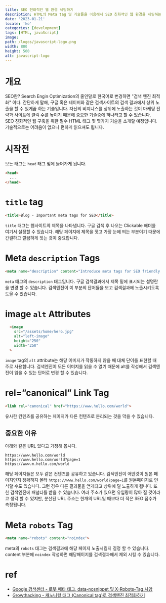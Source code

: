 ```yaml
---
title: SEO 친화적인 웹 환경 세팅하기 
description: HTML의 Meta tag 및 기술들을 이용해서 SEO 친화적인 웹 환경을 세팅하는 법에 대해 다루고 있습니다.
date: '2023-01-21'
locale: 'ko'
categories: [development]
tags: [HTML, javaScript]
image:
path: /logos/javascript-logo.png
width: 800
height: 500
alt: javascript-logo
---
```


# 개요
SEO란? Search Engin Optimization의 줄인말로 한국어로 변경하면 "검색 엔진 최적화" 이다. 간단하게 말해, 구글 혹은 네이버와 같은 검색사이트의 검색 결과에서
상위 노출을 할 수 있게끔 하는 기술입니다. 자신의 비지니스를 상위에 노출하는 것이 마케팅 전략과 사이트에 클릭 수를 높이기 때문에 중요한 기술중에 하나라고 할 수 있습니다.
SEO 친화적인 웹 구축을 위한 필수 HTML 태그 및 몇가지 기술을 소개할 예정입니다. 기술적으로는 어려움이 없으니 편하게 읽으셔도 됩니다.

# 시작전
모든 태그는 ```head``` 태그 및에 들어가게 됩니다.
```html
<head>
  ...
</head>
```

# ```title``` tag
```html
<title>Blog - Important meta tags for SEO</title>
```
```title``` 태그는 웹사이트의 제목을 나타냅니다. 구글 검색 후 나오는 Clickable 해더를 여기서 설정할 수 있습니다. 
해당 페이지에 제목을 짓고 가장 눈에 띄는 부분이기 때문에 간결하고 깔끔하게 짓는 것이 중요합니다.

# Meta ```description``` Tags
```html
<meta name="description" content="Introduce meta tags for SEO friendly web" />
```
```meta``` 태그의 ```description``` 태그입니다. 구글 검색결과에서 제목 밑에 표시되는 설명란을 변경 할 수 있습니다. 
검색엔진이 이 부분의 단어들을 보고 검색결과에 노출시키도록 도울 수 있습니다. 

# image ```alt``` Attributes
```html
  <image
    src="/assets/home/hero.jpg"
    alt="left-image"
    height="250"
    width="250"
  >
```
```image``` tag의 ```alt``` attribute는 해당 이미지가 작동하지 않을 때 대체 단어를 표현할 때 주로 사용합니다. 
검색엔진이 모든 이미지를 읽을 수 없기 때문에 alt를 작성해서 검색엔진이 읽을 수 있는 단어로 변경 할 수 있습니다.

# rel=”canonical” Link Tag
```html
<link rel="canonical" href="https://www.hello.com/world">
```
유사한 컨텐츠를 공유하는 페이지가 다른 컨텐츠로 분리되는 것을 막을 수 있습니다.
## 중요한 이유
아래와 같은 URL 있다고 가정해 봅시다.
```text
https://www.hello.com/world
https://www.hello.com/world?page=1
https://www.m.hello.com/world
```
해당 페이지들은 모두 같은 컨텐츠를 공유하고 있습니다. 검색엔진이 어떤것이 원본 페이지인지 정확하지 몰라 ```https://www.hello.com/world?page=1```를 원본페이지로 인식할 수도 있습니다.
그런 경우 다른 결과물을 얻게되고 상위에 덜 노출하게 됩니다. 또한 검색엔진에 패널티를 받을 수 있습니다. 여러 주소가 있으면 유입량이 많아 질 것이라고 생각 할 수 있지만,
분산된 URL 주소는 한개의 URL일 때보다 더 적은 SEO 점수가 측정됩니다.

# Meta ```robots``` Tag
```html
<meta name="robots" content="noindex">
```
meta의 ```robots``` 태그는 검색결과에 해당 페이지 노출시킬지 결정 할 수 있습니다. content 부분에 ```noindex``` 작성하면 해당페이지를 검색결과에서 제외 시킬 수 있습니다.  

# ref
- [Google 검색센터 - 로봇 메타 태그, data-nosnippet 및 X-Robots-Tag 사양](https://developers.google.com/search/docs/crawling-indexing/robots-meta-tag)
- [Growthacking - 캐노니컬 태그 (Canonical tag)로 검색엔진 최적화하기](https://growthacking.kr/%EC%BA%90%EB%85%B8%EB%8B%88%EC%BB%AC-%ED%83%9C%EA%B7%B8-canonical-tag%EB%A1%9C-%EA%B2%80%EC%83%89%EC%97%94%EC%A7%84-%EC%B5%9C%EC%A0%81%ED%99%94%ED%95%98%EA%B8%B0/)

